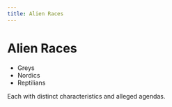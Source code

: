 ```yaml
---
title: Alien Races
---
```


# Alien Races

- Greys
- Nordics
- Reptilians

Each with distinct characteristics and alleged agendas.
